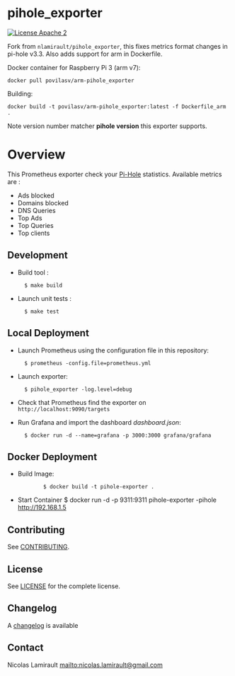 # pihole_exporter

[![License Apache 2][badge-license]](LICENSE)

Fork from `nlamirault/pihole_exporter`, this fixes metrics format changes in pi-hole v3.3. 
Also adds support for arm in Dockerfile.

Docker container for Raspberry Pi 3 (arm v7):

    docker pull povilasv/arm-pihole_exporter

Building:

    docker build -t povilasv/arm-pihole_exporter:latest -f Dockerfile_arm .

Note version number matcher **pihole version** this exporter supports.

# Overview 

This Prometheus exporter check your [Pi-Hole](https://pi-hole.net/) statistics. Available metrics are :

-   Ads blocked
-   Domains blocked
-   DNS Queries
-   Top Ads
-   Top Queries
-   Top clients

## Development

-   Build tool :

          $ make build

-   Launch unit tests :

          $ make test

## Local Deployment

-   Launch Prometheus using the configuration file in this repository:

          $ prometheus -config.file=prometheus.yml

-   Launch exporter:

          $ pihole_exporter -log.level=debug

-   Check that Prometheus find the exporter on `http://localhost:9090/targets`

-   Run Grafana and import the dashboard _dashboard.json_:

          $ docker run -d --name=grafana -p 3000:3000 grafana/grafana

## Docker Deployment

-   Build Image:

        		$ docker build -t pihole-exporter .

-   Start Container
        		$ docker run -d -p 9311:9311 pihole-exporter -pihole http://192.168.1.5

## Contributing

See [CONTRIBUTING](CONTRIBUTING.md).

## License

See [LICENSE](LICENSE) for the complete license.

## Changelog

A [changelog](ChangeLog.md) is available

## Contact

Nicolas Lamirault <mailto:nicolas.lamirault@gmail.com>

[badge-license]: https://img.shields.io/badge/license-Apache2-green.svg?style=flat
